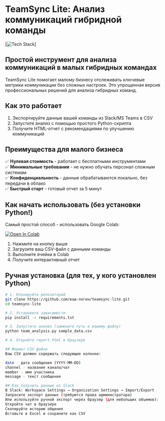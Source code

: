 # TeamSync Lite: Анализ коммуникаций гибридной команды

[![Tech Stack](https://img.shields.io/badge/Tech-Python%20%7C%20TextBlob%20%7C%20Simple_Analytics-orange)]

## Простой инструмент для анализа коммуникаций в малых гибридных командах

TeamSync Lite помогает малому бизнесу отслеживать ключевые метрики коммуникации без сложных настроек. Это упрощенная версия профессиональных решений для анализа гибридных команд.

## Как это работает

1. Экспортируйте данные вашей команды из Slack/MS Teams в CSV
2. Запустите анализ с помощью простого Python-скрипта
3. Получите HTML-отчет с рекомендациями по улучшению коммуникаций

## Преимущества для малого бизнеса

✅ **Нулевая стоимость** - работает с бесплатными инструментами  
✅ **Минимальные требования** - не нужно обучать персонал сложным системам  
✅ **Конфиденциальность** - данные обрабатываются локально, без передачи в облако  
✅ **Быстрый старт** - готовый отчет за 5 минут  

## Как начать использовать (без установки Python!)

Самый простой способ - использовать Google Colab:

[![Open In Colab](https://colab.research.google.com/assets/colab-badge.svg)](https://colab.research.google.com/github/yourusername/teamsync-lite/blob/main/TeamSync_Lite_Colab.ipynb)

1. Нажмите на кнопку выше
2. Загрузите ваш CSV-файл с данными команды
3. Выполните ячейки в Colab
4. Получите интерактивный отчет

## Ручная установка (для тех, у кого установлен Python)

```bash
# 1. Клонируйте репозиторий
git clone https://github.com/ваш-логин/teamsync-lite.git
cd teamsync-lite

# 2. Установите зависимости
pip install -r requirements.txt

# 3. Запустите анализ (замените путь к вашему файлу)
python team_analysis.py sample_data.csv

# 4. Откройте report.html в браузере

## Формат CSV файла
Ваш CSV должен содержать следующие колонки:

date - дата сообщения (YYYY-MM-DD)
channel - название канала/чат
member - имя участника
message - текст сообщения

## Как получить данные из Slack
В Slack: Workspace Settings → Organization Settings → Import/Export
Запросите экспорт данных (требуются права администратора)
Или используйте ручной экспорт через браузер (для небольших объемов):
Откройте чат в браузере
Скопируйте историю общения
Вставьте в Excel и сохраните как CSV

